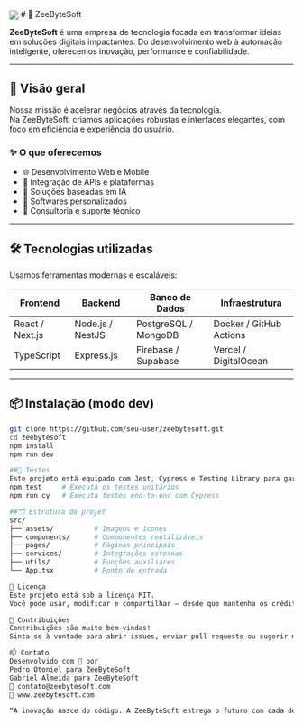<img align="center" src="https://i.imgur.com/n8kh1ep.png"/>
# 🚀 ZeeByteSoft

**ZeeByteSoft** é uma empresa de tecnologia focada em transformar ideias em soluções digitais impactantes. Do desenvolvimento web à automação inteligente, oferecemos inovação, performance e confiabilidade.

---

## 🧠 Visão geral

Nossa missão é acelerar negócios através da tecnologia.  
Na ZeeByteSoft, criamos aplicações robustas e interfaces elegantes, com foco em eficiência e experiência do usuário.

### ✨ O que oferecemos
- 🌐 Desenvolvimento Web e Mobile
- 🔌 Integração de APIs e plataformas
- 🧠 Soluções baseadas em IA
- 🧮 Softwares personalizados
- 🧰 Consultoria e suporte técnico

---

## 🛠️ Tecnologias utilizadas

Usamos ferramentas modernas e escaláveis:

| Frontend       | Backend        | Banco de Dados  | Infraestrutura      |
|----------------|----------------|------------------|----------------------|
| React / Next.js| Node.js / NestJS | PostgreSQL / MongoDB | Docker / GitHub Actions |
| TypeScript     | Express.js     | Firebase / Supabase | Vercel / DigitalOcean |

---

## 📦 Instalação (modo dev)

```bash
git clone https://github.com/seu-user/zeebytesoft.git
cd zeebytesoft
npm install
npm run dev

##🧪 Testes
Este projeto está equipado com Jest, Cypress e Testing Library para garantir que cada linha de código entregue qualidade:
npm test     # Executa os testes unitários
npm run cy   # Executa testes end-to-end com Cypress

##🗂️ Estrutura do projet
src/
├── assets/          # Imagens e ícones
├── components/      # Componentes reutilizáveis
├── pages/           # Páginas principais
├── services/        # Integrações externas
├── utils/           # Funções auxiliares
└── App.tsx          # Ponto de entrada

📄 Licença
Este projeto está sob a licença MIT.
Você pode usar, modificar e compartilhar — desde que mantenha os créditos. 😉

🤝 Contribuições
Contribuições são muito bem-vindas!
Sinta-se à vontade para abrir issues, enviar pull requests ou sugerir melhorias.

📫 Contato
Desenvolvido com 💙 por
Pedro Otoniel para ZeeByteSoft
Gabriel Almeida para ZeeByteSoft
📧 contato@zeebytesoft.com
🔗 www.zeebytesoft.com

“A inovação nasce do código. A ZeeByteSoft entrega o futuro com cada deploy.” ⚡



